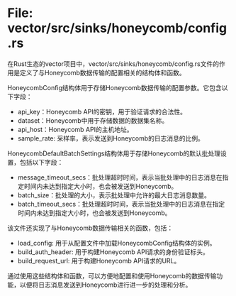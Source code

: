# File: vector/src/sinks/honeycomb/config.rs

在Rust生态的vector项目中，vector/src/sinks/honeycomb/config.rs文件的作用是定义了与Honeycomb数据传输的配置相关的结构体和函数。

HoneycombConfig结构体用于存储Honeycomb数据传输的配置参数。它包含以下字段：
- api_key：Honeycomb API的密钥，用于验证请求的合法性。
- dataset：Honeycomb中用于存储数据的数据集名称。
- api_host：Honeycomb API的主机地址。
- sample_rate: 采样率，表示发送到Honeycomb的日志消息的比例。

HoneycombDefaultBatchSettings结构体用于存储Honeycomb的默认批处理设置，包括以下字段：
- message_timeout_secs：批处理超时时间，表示当批处理中的日志消息在指定时间内未达到指定大小时，也会被发送到Honeycomb。
- batch_size：批处理的大小，表示批处理中允许的最大日志消息数量。
- batch_timeout_secs：批处理超时时间，表示当批处理中的日志消息在指定时间内未达到指定大小时，也会被发送到Honeycomb。

该文件还实现了与Honeycomb数据传输相关的函数，包括：
- load_config: 用于从配置文件中加载HoneycombConfig结构体的实例。
- build_auth_header: 用于构建Honeycomb API请求的身份验证标头。
- build_request_url: 用于构建Honeycomb API请求的URL。

通过使用这些结构体和函数，可以方便地配置和使用Honeycomb的数据传输功能，以便将日志消息发送到Honeycomb进行进一步的处理和分析。

